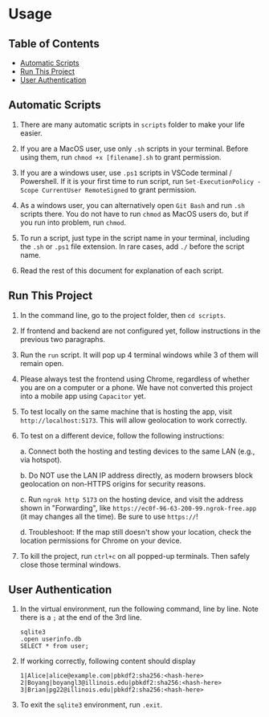 # Usage

## Table of Contents

- [Automatic Scripts](#automatic-scripts)
- [Run This Project](#run-this-project)
- [User Authentication](#user-authentication)

## Automatic Scripts

1. There are many automatic scripts in `scripts` folder to make your life easier.

2. If you are a MacOS user, use only `.sh` scripts in your terminal. Before using them, run `chmod +x [filename].sh` to grant permission.

3. If you are a windows user, use `.ps1` scripts in VSCode terminal / Powershell. If it is your first time to run script, run `Set-ExecutionPolicy -Scope CurrentUser RemoteSigned` to grant permission.

4. As a windows user, you can alternatively open `Git Bash` and run `.sh` scripts there. You do not have to run `chmod` as MacOS users do, but if you run into problem, run `chmod`.

5. To run a script, just type in the script name in your terminal, including the `.sh` or `.ps1` file extension. In rare cases, add `./` before the script name.

6. Read the rest of this document for explanation of each script.

## Run This Project

1. In the command line, go to the project folder, then `cd scripts`.

2. If frontend and backend are not configured yet, follow instructions in the previous two paragraphs.

3. Run the `run` script. It will pop up 4 terminal windows while 3 of them will remain open.

4. Please always test the frontend using Chrome, regardless of whether you are on a computer or a phone. We have not converted this project into a mobile app using `Capacitor` yet.

5. To test locally on the same machine that is hosting the app, visit `http://localhost:5173`. This will allow geolocation to work correctly.

6. To test on a different device, follow the following instructions:

   a. Connect both the hosting and testing devices to the same LAN (e.g., via hotspot).

   b. Do NOT use the LAN IP address directly, as modern browsers block geolocation on non-HTTPS origins for security reasons.

   c. Run `ngrok http 5173` on the hosting device, and visit the address shown in "Forwarding", like `https://ec0f-96-63-200-99.ngrok-free.app` (it may changes all the time). Be sure to use `https://`!

   d. Troubleshoot: If the map still doesn't show your location, check the location permissions for Chrome on your device.

7. To kill the project, run `ctrl+c` on all popped-up terminals. Then safely close those terminal windows.

## User Authentication

1. In the virtual environment, run the following command, line by line. Note there is a `;` at the end of the 3rd line.

   ```
   sqlite3
   .open userinfo.db
   SELECT * from user;
   ```

2. If working correctly, following content should display

   ```
   1|Alice|alice@example.com|pbkdf2:sha256:<hash-here>
   2|Boyang|boyangl3@illinois.edu|pbkdf2:sha256:<hash-here>
   3|Brian|pg22@illinois.edu|pbkdf2:sha256:<hash-here>

   ```

3. To exit the `sqlite3` environment, run `.exit`.
